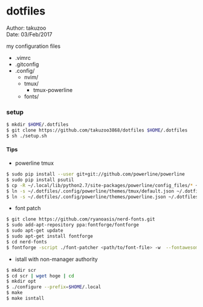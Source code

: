 # dotfiles
Author: takuzoo  
Date: 03/Feb/2017  

my configuration files
- .vimrc
- .gitconfig
- .config/
  - nvim/
  - tmux/
    - tmux-powerline
  - fonts/


### setup
```bash  
$ mkdir $HOME/.dotfiles
$ git clone https://github.com/takuzoo3868/dotfiles $HOME/.dotfiles
$ sh ./setup.sh
```

#### Tips

- powerline tmux
```bash
$ sudo pip install --user git+git://github.com/powerline/powerline
$ sudo pip install psutil
$ cp -R ~/.local/lib/python2.7/site-packages/powerline/config_files/* ~/.config/powerline/
$ ln -s ~/.dotfiles/.config/powerline/themes/tmux/default.json ~/.dotfiles/.config/tmux/
$ ln -s ~/.dotfiles/.config/powerline/themes/powerline.json ~/.dotfiles/.config/tmux/
```

- font patch
```bash
$ git clone https://github.com/ryanoasis/nerd-fonts.git
$ sudo add-apt-repository ppa:fontforge/fontforge
$ sudo apt-get update
$ sudo apt-get install fontforge
$ cd nerd-fonts
$ fontforge -script ./font-patcher <path/to/font-file> -w  --fontawesome --fontawesomeextension --fontlinux  --octicons --powersymbols --pomicons
```

- istall with non-manager authority
```bash
$ mkdir scr
$ cd scr | wget hoge | cd
$ mkdir opt
$ ./configure --prefix=$HOME/.local
$ make
$ make isntall
```

